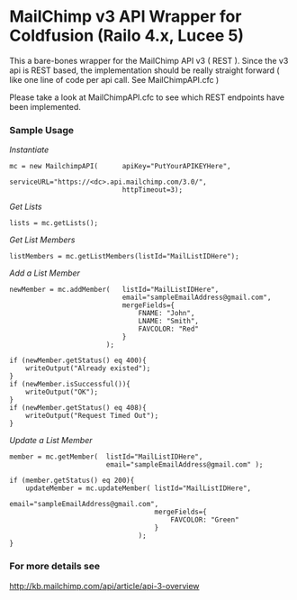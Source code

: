 # MailChimp v3 API Wrapper for Coldfusion (Railo 4.x, Lucee 5)

This a bare-bones wrapper for the MailChimp API v3 ( REST ). Since the v3 api is REST based, the implementation should be really straight forward ( like one line of code per api call. See MailChimpAPI.cfc )

Please take a look at MailChimpAPI.cfc to see which REST endpoints have been implemented.


### Sample Usage

*Instantiate*
```
mc = new MailchimpAPI(		apiKey="PutYourAPIKEYHere", 									
							serviceURL="https://<dc>.api.mailchimp.com/3.0/",
							httpTimeout=3);
```
*Get Lists*
```
lists = mc.getLists();
```

*Get List Members*
```
listMembers = mc.getListMembers(listId="MailListIDHere");
```

*Add a List Member*
```
newMember = mc.addMember(	listId="MailListIDHere",
							email="sampleEmailAddress@gmail.com",							
							mergeFields={
								FNAME: "John", 
    							LNAME: "Smith",
    							FAVCOLOR: "Red"
							}
						);

if (newMember.getStatus() eq 400){
	writeOutput("Already existed");
}
if (newMember.isSuccessful()){
	writeOutput("OK");
}
if (newMember.getStatus() eq 408){
	writeOutput("Request Timed Out");
}
```

*Update a List Member*
```
member = mc.getMember( 	listId="MailListIDHere",
						email="sampleEmailAddress@gmail.com" );

if (member.getStatus() eq 200){
	updateMember = mc.updateMember(	listId="MailListIDHere",
									email="sampleEmailAddress@gmail.com",							
									mergeFields={
    									FAVCOLOR: "Green" 							
									}
								);
}
```
### For more details see
http://kb.mailchimp.com/api/article/api-3-overview